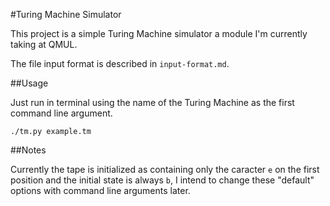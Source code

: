 #Turing Machine Simulator

This project is a simple Turing Machine simulator a module I'm currently taking
at QMUL.

The file input format is described in `input-format.md`.

##Usage

Just run in terminal using the name of the Turing Machine as the first command
line argument.

    ./tm.py example.tm

##Notes

Currently the tape is initialized as containing only the caracter `e` on the
first position and the initial state is always `b`, I intend to change these
"default" options with command line arguments later.
